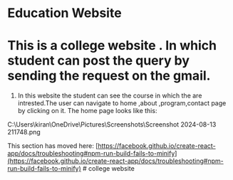 # Education Website

# This is a college website . In which student can post the query by sending the request on the gmail.

1. In this website the student can see the course in which the are intrested.The user can navigate to home ,about ,program,contact page by clicking on it. 
       The home page looks like this:




C:\Users\kiran\OneDrive\Pictures\Screenshots\Screenshot 2024-08-13 211748.png












       

 


This section has moved here: [https://facebook.github.io/create-react-app/docs/troubleshooting#npm-run-build-fails-to-minify](https://facebook.github.io/create-react-app/docs/troubleshooting#npm-run-build-fails-to-minify)
#   c o l l e g e   w e b s i t e 
 
 

